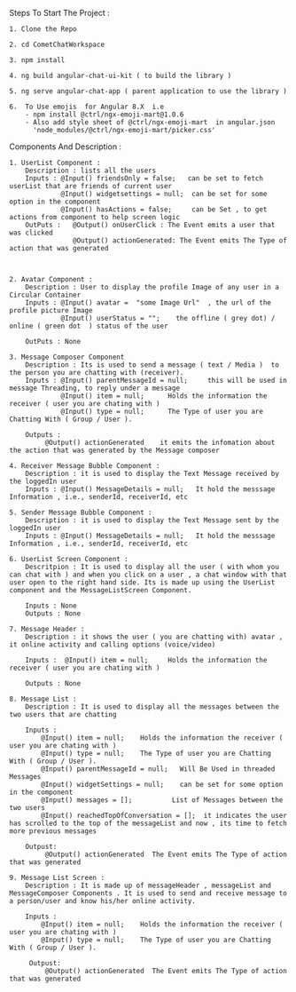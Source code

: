 Steps To Start The Project :

    1. Clone the Repo

    2. cd CometChatWorkspace

    3. npm install

    4. ng build angular-chat-ui-kit ( to build the library )

    5. ng serve angular-chat-app ( parent application to use the library )

    6.  To Use emojis  for Angular 8.X  i.e
        - npm install @ctrl/ngx-emoji-mart@1.0.6
        - Also add style sheet of @ctrl/ngx-emoji-mart  in angular.json
          'node_modules/@ctrl/ngx-emoji-mart/picker.css'

Components And Description :

    1. UserList Component :
        Description : lists all the users
        Inputs : @Input() friendsOnly = false;   can be set to fetch userList that are friends of current user
                 @Input() widgetsettings = null;  can be set for some option in the component
                 @Input() hasActions = false;     can be Set , to get actions from component to help screen logic
        OutPuts :   @Output() onUserClick : The Event emits a user that was clicked
                    @Output() actionGenerated: The Event emits The Type of action that was generated



    2. Avatar Component :
        Description : User to display the profile Image of any user in a Circular Container
        Inputs : @Input() avatar =  "some Image Url"  , the url of the profile picture Image
                 @Input() userStatus = "";    the offline ( grey dot) / online ( green dot  ) status of the user

        OutPuts : None

    3. Message Composer Component
        Description : Its is used to send a message ( text / Media )  to the person you are chatting with (receiver).
        Inputs : @Input() parentMessageId = null;     this will be used in message Threading, to reply under a message
                 @Input() item = null;      Holds the information the receiver ( user you are chating with )
                 @Input() type = null;      The Type of user you are Chatting With ( Group / User ).

        Outputs :
             @Output() actionGenerated    it emits the infomation about the action that was generated by the Message composer

    4. Receiver Message Bubble Component :
        Description : it is used to display the Text Message received by the loggedIn user
        Inputs : @Input() MessageDetails = null;   It hold the messsage Information , i.e., senderId, receiverId, etc

    5. Sender Message Bubble Component :
        Description : it is used to display the Text Message sent by the loggedIn user
        Inputs : @Input() MessageDetails = null;   It hold the messsage Information , i.e., senderId, receiverId, etc

    6. UserList Screen Component :
        Descritpion : It is used to display all the user ( with whom you can chat with ) and when you click on a user , a chat window with that user open to the right hand side. Its is made up using the UserList component and the MessageListScreen Component.

        Inputs : None
        Outputs : None

    7. Message Header :
        Description : it shows the user ( you are chatting with) avatar , it online activity and calling options (voice/video)

        Inputs :  @Input() item = null;     Holds the information the receiver ( user you are chating with )

        Outputs : None

    8. Message List :
        Description : It is used to display all the messages between the two users that are chatting

        Inputs :
            @Input() item = null;    Holds the information the receiver ( user you are chating with )
            @Input() type = null;    The Type of user you are Chatting With ( Group / User ).
            @Input() parentMessageId = null;   Will Be Used in threaded Messages
            @Input() widgetSettings = null;    can be set for some option in the component
            @Input() messages = [];          List of Messages between the two users
            @Input() reachedTopOfConversation = [];  it indicates the user has scrolled to the top of the messageList and now , its time to fetch more previous messages

        Outpust:
             @Output() actionGenerated  The Event emits The Type of action that was generated

    9. Message List Screen :
        Description : It is made up of messageHeader , messageList and MessageComposer Components . It is used to send and receive message to a person/user and know his/her online activity.

        Inputs :
            @Input() item = null;    Holds the information the receiver ( user you are chating with )
            @Input() type = null;    The Type of user you are Chatting With ( Group / User ).

         Outpust:
             @Output() actionGenerated  The Event emits The Type of action that was generated
